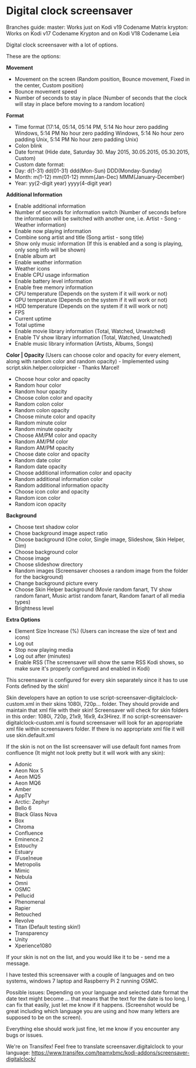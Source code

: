 Digital clock screensaver
=================
Branches guide:
master: Works just on Kodi v19 Codename Matrix
krypton: Works on Kodi v17 Codename Krypton and on Kodi V18 Codename Leia

Digital clock screensaver with a lot of options.

These are the options:

__Movement__
- Movement on the screen (Random position, Bounce movement, Fixed in the center, Custom position)
- Bounce movement speed
- Number of seconds to stay in place (Number of seconds that the clock will stay in place before moving to a random location)

__Format__
- Time format (17:14, 05:14, 05:14 PM, 5:14 No hour zero padding Windows, 5:14 PM No hour zero padding Windows, 5:14 No hour zero padding Unix, 5:14 PM No hour zero padding Unix)
- Colon blink
- Date format (Hide date, Saturday 30. May 2015, 30.05.2015, 05.30.2015, Custom)
- Custom date format:
- Day: d(1-31) dd(01-31) ddd(Mon-Sun) DDD(Monday-Sunday)
- Month: m(1-12) mm(01-12) mmm(Jan-Dec) MMM(January-December)
- Year: yy(2-digit year) yyyy(4-digit year)

__Additional Information__
- Enable additional information
- Number of seconds for information switch (Number of seconds before the information will be switched with another one, i.e. Artist - Song - Weather information)
- Enable now playing information
- Combine song artist and title  (Song artist - song title)
- Show only music information (If this is enabled and a song is playing, only song info will be shown)
- Enable album art
- Enable weather information
- Weather icons
- Enable CPU usage information
- Enable battery level information
- Enable free memory information
- CPU temperature (Depends on the system if it will work or not)
- GPU temperature (Depends on the system if it will work or not)
- HDD temperature (Depends on the system if it will work or not)
- FPS
- Current uptime
- Total uptime
- Enable movie library information (Total, Watched, Unwatched)
- Enable TV show library information (Total, Watched, Unwatched)
- Enable music library information (Artists, Albums, Songs)

__Color | Opacity__ (Users can choose color and opacity for every element, along with random color and random opacity) - Implemented using script.skin.helper.colorpicker - Thanks Marcel!
- Choose hour color and opacity
- Random hour color
- Random hour opacity
- Choose colon color and opacity
- Random colon color
- Random colon opacity
- Choose minute color and opacity
- Random minute color
- Random minute opacity
- Choose AM/PM color and opacity
- Random AM/PM color
- Random AM/PM opacity
- Choose date color and opacity
- Random date color
- Random date opacity
- Choose additional information color and opacity
- Random additional information color
- Random additional information opacity
- Choose icon color and opacity
- Random icon color
- Random icon opacity

__Background__
- Choose text shadow color
- Chose background image aspect ratio
- Choose background (One color, Single image, Slideshow, Skin Helper, Dim)
- Choose background color
- Choose image
- Choose slideshow directory
- Random images (Screensaver chooses a random image from the folder for the background)
- Change background picture every
- Choose Skin Helper background (Movie random fanart, TV show random fanart, Music artist random fanart, Random fanart of all media types)
- Brightness level

__Extra Options__
- Element Size Increase (%) (Users can increase the size of text and icons)
- Log out
- Stop now playing media
- Log out after (minutes)
- Enable RSS (The screensaver will show the same RSS Kodi shows, so make sure it's properly configured and enabled in Kodi)

This screensaver is configured for every skin separately since it has to use Fonts defined by the skin!

Skin developers have an option to use script-screensaver-digitalclock-custom.xml in their skins 1080i, 720p... folder.
They should provide and maintain that xml file with their skin!
Screensaver will check for skin folders in this order: 1080i, 720p, 21x9, 16x9, 4x3Hirez.
If no script-screensaver-digitalclock-custom.xml is found screensaver will look for an appropriate xml file within screensavers folder.
If there is no appropriate xml file it will use skin.default.xml

If the skin is not on the list screensaver will use default font names from confluence (It might not look pretty but it will work with any skin):

- Adonic
- Aeon Nox 5
- Aeon MQ5
- Aeon MQ6
- Amber
- AppTV
- Arctic: Zephyr
- Bello 6
- Black Glass Nova
- Box
- Chroma
- Confluence
- Eminence.2
- Estouchy
- Estuary
- (Fuse)neue
- Metropolis
- Mimic
- Nebula
- Omni
- OSMC
- Pellucid
- Phenomenal
- Rapier
- Retouched
- Revolve
- Titan (Default testing skin!)
- Transparency
- Unity
- Xperience1080

If your skin is not on the list, and you would like it to be - send me a message.

I have tested this screensaver with a couple of languages and on two systems, windows 7 laptop and Raspberry Pi 2 running OSMC.

Possible issues:
Depending on your language and selected date format the date text might become ... that means that the text for the date is too long, I can fix that easily, just let me know if it happens. (Screenshot would be great including which language you are using and how many letters are supposed to be on the screen).

Everything else should work just fine, let me know if you encounter any bugs or issues.

We're on Transifex!
Feel free to translate screensaver.digitalclock to your language: https://www.transifex.com/teamxbmc/kodi-addons/screensaver-digitalclock/
